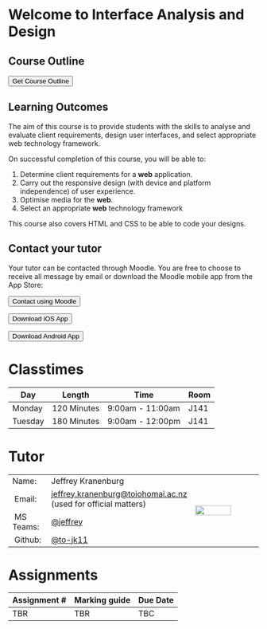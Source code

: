 <div class="mycontent" markdown="1" style="margin:0; padding:0">

# Welcome to Interface Analysis and Design

## Course Outline

<a href="https://drive.google.com/a/g.toiohomai.ac.nz/file/d/149HmxqgKybATGYkSCs6FhqSZZ22rlXN-" target="_blank"><button class="btn btn-info">Get Course Outline</button></a>

## Learning Outcomes

The aim of this course is to provide students with the skills to analyse and evaluate client requirements, design user interfaces, and select appropriate web technology framework.

On successful completion of this course, you will be able to:

1. Determine client requirements for a **web** application.
2. Carry out the responsive design (with device and platform independence) of user experience.
3. Optimise media for the **web**.
4. Select an appropriate **web** technology framework

This course also covers HTML and CSS to be able to code your designs.

## Contact your tutor

Your tutor can be contacted through Moodle. You are free to choose to receive all message by email or download the Moodle mobile app from the App Store:

<a href="https://moodle.toiohomai.ac.nz/message/index.php" target="_blank"><button class="btn btn-info">Contact using Moodle</button></a>

<a href="https://itunes.apple.com/nz/app/moodle/id633359593" target="_blank"><button class="btn btn-primary">Download iOS App</button></a>

<a href="https://play.google.com/store/apps/details?id=com.moodle.moodlemobile" target="_blank"><button class="btn btn-success">Download Android App</button></a>

# Classtimes

| Day | Length | Time | Room |
| --- | --- | --- | --- |
| Monday | 120 Minutes | 9:00am - 11:00am | J141 |
| Tuesday | 180 Minutes | 9:00am - 12:00pm | J141 |

# Tutor

<table class="table" style="border-collapse: collapse; ">
    <tr>
        <td style="width: 30%">Name:</td>
        <td style="width: 50%">Jeffrey Kranenburg</td>
        <td style="width: 20%" rowspan="5"><img style="width:60%; min-width: 120px; margin:0 auto;" src="https://cl.ly/2o3b0u020t33/download/me_2018.JPEG"> </td>
    </tr>
    <tr>
        <td><i class="fa fa-envelope">&nbsp;</i>Email:</td>
        <td><a href="mailto: jeffrey.kranenburg@toiohomai.ac.nz" target="_blank">jeffrey.kranenburg@toiohomai.ac.nz</a> (used for official matters)</td>
    </tr>
    <tr>
        <td><i class="fa fa-microsoft">&nbsp;</i>MS Teams:</td>
        <td><a href="https://teams.microsoft.com/_#/conversations/8:orgid:2df592c5-76c7-411a-85e7-a2ce12d355d3?ctx=chat" target="_blank">@jeffrey</a></td>
    </tr>
    <tr>
        <td><i class="fa fa-github">&nbsp;</i>Github:</td>
        <td><a href="https://github.com/to-jk11" target="_blank">@to-jk11</a></td>
    </tr>
</table>

# Assignments

| Assignment # | Marking guide | Due Date |
| --- | --- | --- |
| TBR | TBR | TBC |

</div>